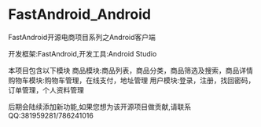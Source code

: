 # FastAndroid_Android
FastAndroid开源电商项目系列之Android客户端

开发框架:FastAndroid,开发工具:Android Studio

本项目包含以下模块
商品模块:商品列表，商品分类，商品筛选及搜索，商品详情
购物车模块:购物车管理，在线支付，地址管理
用户模块:登录，注册，找回密码，订单管理，个人资料管理

后期会陆续添加新功能,如果您想为该开源项目做贡献,请联系QQ:381959281/786241016